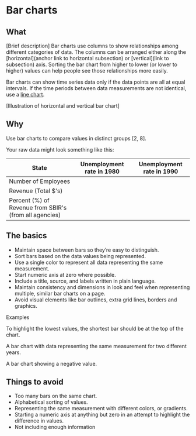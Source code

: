 # Bar charts

## What
[Brief description] Bar charts use columns to show relationships among different categories of data. The columns can be arranged either along the [horizontal](anchor link to horizontal subsection) or [vertical](link to subsection) axis. Sorting the bar chart from higher to lower (or lower to higher) values can help people see those relationships more easily.

Bar charts can show time series data only if the data points are all at equal intervals. If the time periods between data measurements are not identical, use a [line chart](link). 

[Illustration of horizontal and vertical bar chart]

## Why
Use bar charts to compare values in distinct groups [2, 8].

Your raw data might look something like this:

| State                                                  | Unemployment rate in 1980 | Unemployment rate in 1990    |
|--------------------------------------------------------|---------------------------|------------------------------|
| Number of Employees                                    |                           |                              |
| Revenue (Total $'s)                                    |                           |                              |
| Percent (%) of Revenue from SBIR's (from all agencies) |                           |                              |

 
## The basics
- Maintain space between bars so they’re easy to distinguish. 
- Sort bars based on the data values being represented.
- Use a single color to represent all data representing the same measurement. 
- Start numeric axis at zero where possible. 
- Include a title, source, and labels written in plain language. 
- Maintain consistency and dimensions in look and feel when representing multiple, similar bar charts on a page. 
- Avoid visual elements like bar outlines, extra grid lines, borders and graphics. 

Examples

To highlight the lowest values, the shortest bar should be at the top of the chart.


A bar chart with data representing the same measurement for two different years. 


A bar chart showing a negative value.


## Things to avoid
- Too many bars on the same chart. 
- Alphabetical sorting of values. 
- Representing the same measurement with different colors, or gradients.
- Starting a numeric axis at anything but zero in an attempt to highlight the difference in values. 
- Not including enough information


